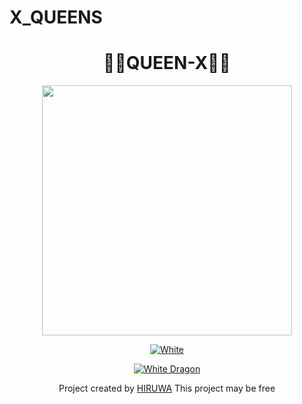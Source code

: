 # X_QUEENS

  
<div align="center">
  <h1>🍂🔰QUEEN-X🔰🍂</h1>
</div>
<div align="center">
  <img border-radius: 15px src="https://drive.google.com/QUEEN-X" width="400" height="400"/>
  <p align="center">
<a href="#"><img title="White" src="https://img.shields.io/badge/X DEVIL PUBLIC-blue?colorA=%23ff0000&colorB=%23017e40&style=for-the-badge"></a>
</p>
  <p align="center">
<a href="https://github.com/XDEVILWa"><img title="White Dragon" src="https://img.shields.io/badge/Created💥by💥 HIRUWA-dqz/JulieMwol?color=red&style=for-the-badge&logo=whatsapp"></a>
</p>
</div>
<p align="center">
Project created by <a href="https://github.com/Dark-Knight-Hiruwa"> HIRUWA</a> This project may be free
    <br
       | © |
        owner |
    <br> 
</p>
